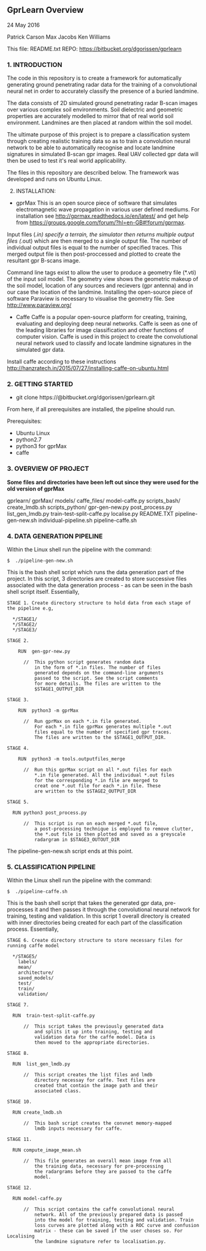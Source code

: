 ## GprLearn Overview

24 May 2016

Patrick Carson
Max Jacobs
Ken Williams

This file: README.txt
REPO: https://bitbucket.org/dgorissen/gprlearn

### 1. INTRODUCTION

The code in this repository is to create a framework for automatically generating
ground penetrating radar data for the training of a convolutional neural net in 
order to accurately classify the presence of a buried landmine.

The data consists of 2D simulated ground penetrating radar B-scan images
over various complex soil environments. Soil dielectric and geometric properties
are accurately modelled to mirror that of real world soil environment. Landmines
are then placed at random within the soil model.

The ultimate purpose of this project is to prepare a classification system through 
creating realistic training data so as to train a convolution neural network to be 
able to automatically recognise and locate landmine signatures in simulated B-scan 
gpr images. Real UAV collected gpr data will then be used to test it's
real world applicability.

The files in this repository are described below. The framework was developed and
runs on Ubuntu Linux.

2. INSTALLATION:

- gprMax 
This is an open source piece of software that simulates electromagnetic wave propagation
in various user defined mediums. For installation see http://gprmax.readthedocs.io/en/latest/
and get help from https://groups.google.com/forum/?hl=en-GB#!forum/gprmax.

Input files (*.in) specify a terrain, the simulator then returns multiple output files (*.out)
which are then merged to a single output file. The number of individual output files is equal 
to the number of specified traces. This merged output file is then post-proccessed and 
plotted to create the resultant gpr B-scans image.

Command line tags exist to allow the user to produce a geometry file (*.vti) of the input soil
model. The geometry view shows the geometric makeup of the soil model, location of any sources 
and recievers (gpr antenna) and in our case the location of the landmine. Installing the
open-source piece of software Paraview is necessary to visualise the geometry file.
See http://www.paraview.org/

- Caffe 
Caffe is a popular open-source platform for creating, training, evaluating and deploying deep 
neural networks. Caffe is seen as one of the leading libraries for image classification and 
other functions of computer vision. Caffe is used in this project to create the convolutional
neural network used to classify and locate landmine signatures in the simulated gpr data.

Install caffe according to these instructions http://hanzratech.in/2015/07/27/installing-caffe-on-ubuntu.html

### 2. GETTING STARTED

- git clone https://<your-username>@bitbucket.org/dgorissen/gprlearn.git

From here, if all prerequisites are installed, the pipeline should run.

Prerequisites:
  - Ubuntu Linux
  - python2.7 
  - python3 for gprMax
  - caffe

### 3. OVERVIEW OF PROJECT

**Some files and directories have been left out since they were used for the old version of gprMax**

gprlearn/
  gprMax/
  models/
    caffe_files/
    model-caffe.py
  scripts_bash/
    create_lmdb.sh
  scripts_python/
    gpr-gen-new.py
    post_process.py
    list_gen_lmdb.py
    train-test-split-caffe.py
    localise.py
  README.TXT
  pipeline-gen-new.sh
  individual-pipeline.sh
  pipeline-caffe.sh

### 4. DATA GENERATION PIPELINE

Within the Linux shell run the pipeline with the command:

    $  ./pipeline-gen-new.sh

This is the bash shell script which runs the data generation part of the project. In this 
script, 3 directories are created to store successive files associated with the data generation 
process - as can be seen in the bash shell script itself. Essentially,

    STAGE 1. Create directory structure to hold data from each stage of the pipeline e.g,

      */STAGE1/
      */STAGE2/
      */STAGE3/

    STAGE 2.

	    RUN  gen-gpr-new.py 

          //  This python script generates random data
              in the form of *.in files. The number of files
              generated depends on the command-line arguments
              passed to the script. See the script comments
              for more details. The files are written to the
              $STAGE1_OUTPUT_DIR

    STAGE 3.

	    RUN  python3 -m gprMax

          //  Run gprMax on each *.in file generated.
              For each *.in file gprMax generates multiple *.out
              files equal to the number of specified gpr traces.
              The files are written to the $STAGE1_OUTPUT_DIR.

    STAGE 4.

	    RUN  python3 -m tools.outputfiles_merge

          //  Run this gprMax script on all *.out files for each
              *.in file generated. All the individual *.out files
              for the corresponding *.in file are merged to
              creat one *.out file for each *.in file. These
              are written to the $STAGE2_OUTPUT_DIR

    STAGE 5.

      RUN python3 post_process.py

          //  This script is run on each merged *.out file,
              a post-processing technique is employed to remove clutter,
              the *.out file is then plotted and saved as a greyscale
              radargram in $STAGE3_OUTOUT_DIR


The pipeline-gen-new.sh script ends at this point.

### 5. CLASSIFICATION PIPELINE

Within the Linux shell run the pipeline with the command:

    $  ./pipeline-caffe.sh

This is the bash shell script that takes the generated gpr data, pre-processes it and then passes
it through the convolutional neural network for training, testing and validation. In this script
1 overall directory is created with inner directories being created for each part of the classification
process. Essentially,

    STAGE 6. Create directory structure to store necessary files for running caffe model

      */STAGE5/
        labels/
        mean/
        architecture/
        saved_models/
        test/
        train/
        validation/

    STAGE 7.

      RUN  train-test-split-caffe.py

          //  This script takes the previously generated data
              and splits it up into training, testing and 
              validation data for the caffe model. Data is
              then moved to the appropriate directories.

    STAGE 8.

      RUN  list_gen_lmdb.py

          //  This script creates the list files and lmdb
              directory necessay for caffe. Text files are
              created that contain the image path and their
              associated class. 

    STAGE 10. 

      RUN create_lmdb.sh

          //  This bash script creates the convnet memory-mapped
              lmdb inputs necessary for caffe.

    STAGE 11.

      RUN compute_image_mean.sh

          //  This file generates an overall mean image from all
              the training data, necessary for pre-processing
              the radargrams before they are passed to the caffe
              model.

    STAGE 12. 

      RUN model-caffe.py

          //  This script contains the caffe convolutional neural
              network. All of the previously prepared data is passed
              into the model for training, testing and validation. Train
              loss curves are plotted along with a ROC curve and confusion 
              matrix - these can be saved if the user choses so. For Localising 
              the landmine signature refer to localisation.py.
